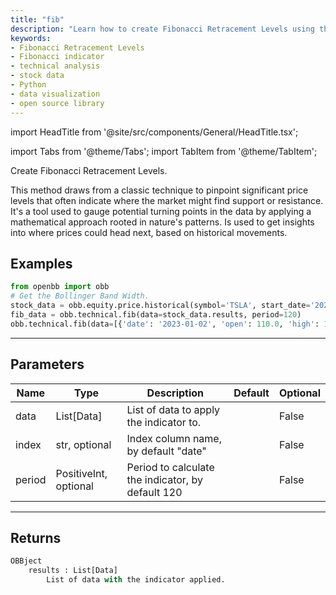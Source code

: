 ```yaml
---
title: "fib"
description: "Learn how to create Fibonacci Retracement Levels using the openbb Python  library for technical analysis. Apply the Fibonacci indicator to stock data and  visualize the results."
keywords:
- Fibonacci Retracement Levels
- Fibonacci indicator
- technical analysis
- stock data
- Python
- data visualization
- open source library
---
```


import HeadTitle from '@site/src/components/General/HeadTitle.tsx';

<HeadTitle title="technical/fib - Reference | OpenBB Platform Docs" />

<!-- markdownlint-disable MD012 MD031 MD033 -->

import Tabs from '@theme/Tabs';
import TabItem from '@theme/TabItem';

Create Fibonacci Retracement Levels.

 This method draws from a classic technique to pinpoint significant price levels
 that often indicate where the market might find support or resistance.
 It's a tool used to gauge potential turning points in the data by applying a
 mathematical approach rooted in nature's patterns. Is used to get insights into
 where prices could head next, based on historical movements.


Examples
--------

```python
from openbb import obb
# Get the Bollinger Band Width.
stock_data = obb.equity.price.historical(symbol='TSLA', start_date='2023-01-01', provider='fmp')
fib_data = obb.technical.fib(data=stock_data.results, period=120)
obb.technical.fib(data=[{'date': '2023-01-02', 'open': 110.0, 'high': 120.0, 'low': 100.0, 'close': 115.0, 'volume': 10000.0}, {'date': '2023-01-03', 'open': 165.0, 'high': 180.0, 'low': 150.0, 'close': 172.5, 'volume': 15000.0}, {'date': '2023-01-04', 'open': 146.67, 'high': 160.0, 'low': 133.33, 'close': 153.33, 'volume': 13333.33}, {'date': '2023-01-05', 'open': 137.5, 'high': 150.0, 'low': 125.0, 'close': 143.75, 'volume': 12500.0}, {'date': '2023-01-06', 'open': 132.0, 'high': 144.0, 'low': 120.0, 'close': 138.0, 'volume': 12000.0}])
```

---

## Parameters

<Tabs>

<TabItem value='standard' label='standard'>

| Name | Type | Description | Default | Optional |
| ---- | ---- | ----------- | ------- | -------- |
| data | List[Data] | List of data to apply the indicator to. |  | False |
| index | str, optional | Index column name, by default "date" |  | False |
| period | PositiveInt, optional | Period to calculate the indicator, by default 120 |  | False |
</TabItem>

</Tabs>

---

## Returns

```python wordwrap
OBBject
    results : List[Data]
        List of data with the indicator applied.
```

